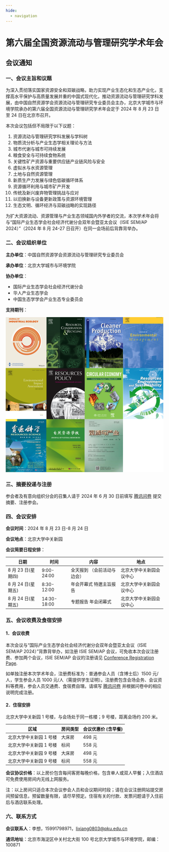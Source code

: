 ```yaml
---
hide:
  - navigation
---
```


# 第六届全国资源流动与管理研究学术年会

## 会议通知

### 一、会议主旨和议题

为深入贯彻落实国家资源安全和双碳战略，助力实现产业生态化和生态产业化，支撑高水平保护与高质量发展并重的中国式现代化，推动资源流动与管理研究学科发展，由中国自然资源学会资源流动与管理研究专业委员会主办，北京大学城市与环境学院承办的第六届全国资源流动与管理研究学术年会定于 2024 年 8 月 23 日至 24 日在北京市召开。

本次会议包括但不局限于以下议题：

1. 资源流动与管理研究学科发展与学科树
2. 物质流分析与产业生态学相关理论与方法
3. 城市代谢与城市可持续发展
4. 粮食安全与可持续食物系统
5. 关键性矿产资源与重要供应链产业链风险与安全
6. 虚拟水与水资源管理
7. 土地与自然资源管理
8. 新质生产力发展与绿色低碳循环体系
9. 资源循环利用与城市矿产开发
10. 传统及新兴废弃物管理挑战与应对
11. 以旧换新与设备更新政策与资源环境管理
12. 生态文明、循环经济与双碳战略的实现路径

为扩大资源流动、资源管理与产业生态领域国内外学者的交流，本次学术年会将与“国际产业生态学会社会经济代谢分会双年会暨亚太会议（ISIE SEM/AP 2024）”（2024 年 8 月 24-27 日召开）在同一会场前后背靠背举办。

### 二、会议组织单位

**主办单位**：中国自然资源学会资源流动与管理研究专业委员会

**承办单位**：北京大学城市与环境学院

**协办单位**：

- 国际产业生态学会社会经济代谢分会
- 华人产业生态学会
- 中国生态学学会产业生态专业委员会

**支持期刊**：

![1715847029826](image/index/1715847029826.png)

### 三、摘要投递与注册

参会者及有意向组织分会的召集人请于 2024 年 6 月 30 日前填写 [腾讯问卷](https://docs.qq.com/form/page/DSXZSRW9sUUpJekhW) 提交摘要、注册参会。

### 四、会议安排

**会议时间**：2024 年 8 月 23 日-8 月 24 日

**会议地点**：北京大学中关新园

**会议简要日程安排**：

| 日期               | 时间        | 内容                        | 地点                     |
| ------------------ | ----------- | --------------------------- | ------------------------ |
| 8 月 23 日(星期四) | 9:00-24:00  | 全天报到 （会前活动与边会） | 北京大学中关新园会议中心 |
| 8 月 24 日(星期五) | 8:30-12:00  | 年会开幕式 特邀主旨报告     | 北京大学中关新园会议中心 |
| 8 月 24 日(星期五) | 14:30-18:00 | 专题报告 年会闭幕式         | 北京大学中关新园会议中心 |

### 五、会议收费及食宿安排

#### 1．会议收费

本次会议与“国际产业生态学会社会经济代谢分会双年会暨亚太会议（ISIE SEM/AP 2024）”背靠背举办，如注册 ISIE SEM/AP 会议，可免收本次会议注册费、参加两个会议，ISIE SEM/AP 会议的注册请见 [Conference Registration Page](../Registration/index.md).

如单独注册本次学术年会，注册费标准为：普通参会人员（含博士后）1500 元/人，学生参会人员 1000 元/人（需提供学生证明）。注册费包含会场会务、会议资料等费用，参会人员交通费、食宿费自理。请填写 [腾讯问卷](https://docs.qq.com/form/page/DSXZSRW9sUUpJekhW) 并根据问卷中的相应说明完成注册。

#### 2．住宿安排

北京大学中关新园 1 号楼，与会场处于同一栋楼；9 号楼，距离会场约 200 米。

| 区域                    | 房间类型 | 会议优惠价 (含早餐) |
| ----------------------- | -------- | ------------------- |
| 北京大学中关新园 1 号楼 | 大床房   | 498 元              |
| 北京大学中关新园 1 号楼 | 标间     | 558 元              |
| 北京大学中关新园 9 号楼 | 大床房   | 498 元              |
| 北京大学中关新园 9 号楼 | 标间     | 558 元              |

**会议协议价格**：以上房价包含每间客房每晚价格，包含单人或双人早餐；入住酒店可免费使用房间内无线上网服务。

注：以上房间只适合本次会议参会人员和会议期间时段；请在会议注册网站提交房间预留信息，预留数量有限，请尽早预定。住宿有关的付款、发票问题请于入住前后与酒店联系处理。

### 六、联系方式

**会议联系人**：李想，15991798971，<lixiang0803@pku.edu.cn>

**通讯地址**：北京市海淀区中关村北大街 100 号北京大学城市与环境学院，邮编：100871
